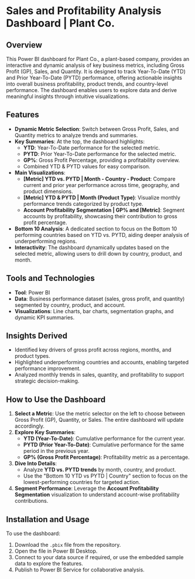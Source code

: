 # Sales and Profitability Analysis Dashboard | Plant Co.

## Overview
This Power BI dashboard for Plant Co., a plant-based company, provides an interactive and dynamic analysis of key business metrics, including Gross Profit (GP), Sales, and Quantity. It is designed to track Year-To-Date (YTD) and Prior Year-To-Date (PYTD) performance, offering actionable insights into overall business profitability, product trends, and country-level performance. The dashboard enables users to explore data and derive meaningful insights through intuitive visualizations.

## Features
- **Dynamic Metric Selection**: Switch between Gross Profit, Sales, and Quantity metrics to analyze trends and summaries.
- **Key Summaries**: At the top, the dashboard highlights:
  - **YTD**: Year-To-Date performance for the selected metric.
  - **PYTD**: Prior Year-To-Date performance for the selected metric.
  - **GP%**: Gross Profit Percentage, providing a profitability overview.
  - Combined YTD & PYTD values for easy comparison.
- **Main Visualizations**:
  - **[Metric] YTD vs. PYTD | Month - Country - Product**: Compare current and prior year performance across time, geography, and product dimensions.
  - **[Metric] YTD & PYTD | Month (Product Type)**: Visualize monthly performance trends categorized by product type.
  - **Account Profitability Segmentation | GP% and [Metric]**: Segment accounts by profitability, showcasing their contribution to gross profit percentage.
- **Bottom 10 Analysis**: A dedicated section to focus on the Bottom 10 performing countries based on YTD vs. PYTD, aiding deeper analysis of underperforming regions.
- **Interactivity**: The dashboard dynamically updates based on the selected metric, allowing users to drill down by country, product, and month.

## Tools and Technologies
- **Tool**: Power BI
- **Data**: Business performance dataset (sales, gross profit, and quantity) segmented by country, product, and account.
- **Visualizations**: Line charts, bar charts, segmentation graphs, and dynamic KPI summaries.

## Insights Derived
- Identified key drivers of gross profit across regions, months, and product types.
- Highlighted underperforming countries and accounts, enabling targeted performance improvement.
- Analyzed monthly trends in sales, quantity, and profitability to support strategic decision-making.

## How to Use the Dashboard
1. **Select a Metric**: Use the metric selector on the left to choose between Gross Profit (GP), Quantity, or Sales. The entire dashboard will update accordingly.
2. **Explore Key Summaries**:
   - **YTD (Year-To-Date)**: Cumulative performance for the current year.
   - **PYTD (Prior Year-To-Date)**: Cumulative performance for the same period in the previous year.
   - **GP% (Gross Profit Percentage)**: Profitability metric as a percentage.
3. **Dive Into Details**:
   - Analyze **YTD vs. PYTD trends** by month, country, and product.
   - Use the "Bottom 10 YTD vs PYTD | Country" section to focus on the lowest-performing countries for targeted action.
4. **Segment Performance**: Leverage the **Account Profitability Segmentation** visualization to understand account-wise profitability contributions.

## Installation and Usage
To use the dashboard:
1. Download the `.pbix` file from the repository.
2. Open the file in Power BI Desktop.
3. Connect to your data source if required, or use the embedded sample data to explore the features.
4. Publish to Power BI Service for collaborative analysis.



